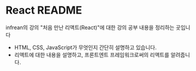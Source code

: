 # React README
infrean의 강의 "처음 만난 리액트(React)"에 대한 강의 공부 내용을 정리하는 곳입니다
- HTML, CSS, JavaScript가 무엇인지 간단히 설명하고 있습니다.
- 리액트에 대한 내용을 설명하고, 프론트엔트 프레임워크로써의 리액트를 알려줍니다.
